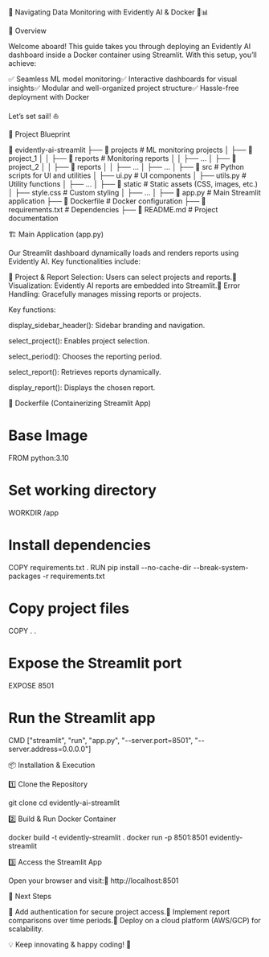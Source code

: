 🌊 Navigating Data Monitoring with Evidently AI & Docker 🐳📊

🚀 Overview

Welcome aboard! This guide takes you through deploying an Evidently AI dashboard inside a Docker container using Streamlit. With this setup, you’ll achieve:

✅ Seamless ML model monitoring✅ Interactive dashboards for visual insights✅ Modular and well-organized project structure✅ Hassle-free deployment with Docker

Let’s set sail! ⛵

📌 Project Blueprint

📁 evidently-ai-streamlit
 ├── 📂 projects                # ML monitoring projects
 │    ├── 📂 project_1
 │    │    ├── 📂 reports       # Monitoring reports
 │    │    ├── ...
 │    ├── 📂 project_2
 │    │    ├── 📂 reports
 │    │    ├── ...
 │    ├── ...
 │
 ├── 📂 src                     # Python scripts for UI and utilities
 │    ├── ui.py                 # UI components
 │    ├── utils.py              # Utility functions
 │    ├── ...
 │
 ├── 📂 static                  # Static assets (CSS, images, etc.)
 │    ├── style.css             # Custom styling
 │    ├── ...
 │
 ├── 📄 app.py                   # Main Streamlit application
 ├── 📄 Dockerfile               # Docker configuration
 ├── 📄 requirements.txt         # Dependencies
 ├── 📄 README.md                # Project documentation

🏗️ Main Application (app.py)

Our Streamlit dashboard dynamically loads and renders reports using Evidently AI. Key functionalities include:

🔹 Project & Report Selection: Users can select projects and reports.🔹 Visualization: Evidently AI reports are embedded into Streamlit.🔹 Error Handling: Gracefully manages missing reports or projects.

Key functions:

display_sidebar_header(): Sidebar branding and navigation.

select_project(): Enables project selection.

select_period(): Chooses the reporting period.

select_report(): Retrieves reports dynamically.

display_report(): Displays the chosen report.

🐳 Dockerfile (Containerizing Streamlit App)

# Base Image
FROM python:3.10

# Set working directory
WORKDIR /app

# Install dependencies
COPY requirements.txt .
RUN pip install --no-cache-dir --break-system-packages -r requirements.txt

# Copy project files
COPY . .

# Expose the Streamlit port
EXPOSE 8501

# Run the Streamlit app
CMD ["streamlit", "run", "app.py", "--server.port=8501", "--server.address=0.0.0.0"]

📦 Installation & Execution

1️⃣ Clone the Repository

git clone <repo-link>
cd evidently-ai-streamlit

2️⃣ Build & Run Docker Container

docker build -t evidently-streamlit .
docker run -p 8501:8501 evidently-streamlit

3️⃣ Access the Streamlit App

Open your browser and visit:🔗 http://localhost:8501



🚀 Next Steps

🔹 Add authentication for secure project access.🔹 Implement report comparisons over time periods.🔹 Deploy on a cloud platform (AWS/GCP) for scalability.

💡 Keep innovating & happy coding! 🚀

